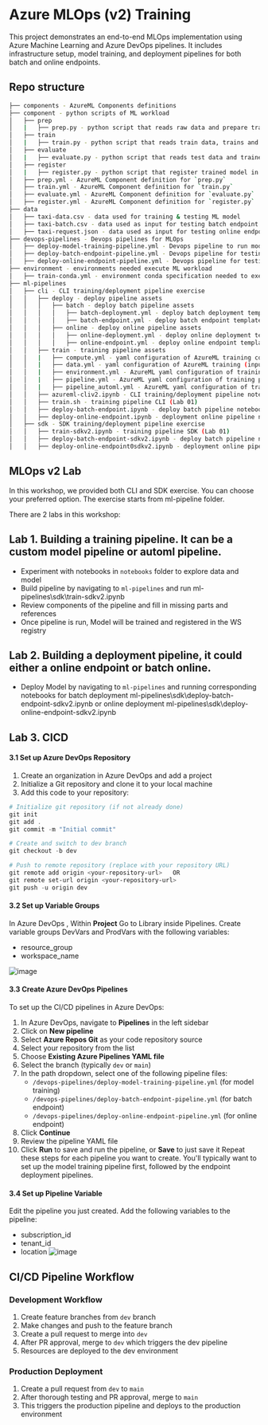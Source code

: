 # Azure MLOps (v2) Training

This project demonstrates an end-to-end MLOps implementation using Azure Machine Learning and Azure DevOps pipelines. It includes infrastructure setup, model training, and deployment pipelines for both batch and online endpoints.

## Repo structure 

```bash
├── components - AzureML Components definitions
├── component - python scripts of ML workload
│   ├── prep
│   |   ├── prep.py - python script that reads raw data and prepare train, val and test datasets
│   ├── train
│   |   ├── train.py - python script that reads train data, trains and saves an ML model
│   ├── evaluate
│   |   ├── evaluate.py - python script that reads test data and trained model and evaluates model performance
│   ├── register
│   |   ├── register.py - python script that register trained model in AzureML Model Registry
│   ├── prep.yml - AzureML Component definition for `prep.py` 
│   ├── train.yml - AzureML Component definition for `train.py` 
│   ├── evaluate.yml - AzureML Component definition for `evaluate.py` 
│   ├── register.yml - AzureML Component definition for `register.py` 
├── data
│   ├── taxi-data.csv - data used for training & testing ML model
│   ├── taxi-batch.csv - data used as input for testing batch endpoint
│   ├── taxi-request.json - data used as input for testing online endpoint
├── devops-pipelines - Devops pipelines for MLOps
│   ├── deploy-model-training-pipeline.yml - Devops pipeline to run model training
│   ├── deploy-batch-endpoint-pipeline.yml - Devops pipeline for testing batch endpoint
│   ├── deploy-online-endpoint-pipeline.yml - Devops pipeline for testing online endpoint
├── environment - environments needed execute ML workload
│   ├── train-conda.yml - environment conda specification needed to execute python scripts in ML workload
├── ml-pipelines
│   ├── cli - CLI training/deployment pipeline exercise
│   │   ├── deploy - deploy pipeline assets
│   │   │   ├── batch - deploy batch pipeline assets
│   │   │   │   ├── batch-deployment.yml - deploy batch deployment template
│   │   │   │   ├── batch-endpoint.yml - deploy batch endpoint template
│   │   │   ├── online - deploy online pipeline assets
│   │   │   │   ├── online-deployment.yml - deploy online deployment template
│   │   │   │   ├── online-endpoint.yml - deploy online endpoint template
│   │   ├── train - training pipeline assets
│   │   |   ├── compute.yml - yaml configuration of AzureML training compute cluster
│   │   |   ├── data.yml - yaml configuration of AzureML training (input) data asset
│   │   |   ├── environment.yml - AzureML yaml configuration of training environment
│   │   |   ├── pipeline.yml - AzureML yaml configuration of training pipeline
│   │   |   ├── pipeline_automl.yml - AzureML yaml configuration of training pipeline
│   │   ├── azureml-cliv2.ipynb - CLI training/deployment pipeline notebook code sample
│   │   ├── train.sh - training pipeline CLI (Lab 01)
│   │   ├── deploy-batch-endpoint.ipynb - deploy batch pipeline notebook (Lab 02)
│   │   ├── deploy-online-endpoint.ipynb - deployment online pipeline notebook (Lab 02)
│   ├── sdk - SDK training/deployment pipeline exercise
│   │   ├── train-sdkv2.ipynb - training pipeline SDK (Lab 01)
│   │   ├── deploy-batch-endpoint-sdkv2.ipynb - deploy batch pipeline notebook (Lab 02)
│   │   ├── deploy-online-endpoint0sdkv2.ipynb - deployment online pipeline notebook (Lab 02)
```

## MLOps v2 Lab

In this workshop, we provided both CLI and SDK exercise. You can choose your preferred option. The exercise starts from ml-pipeline folder. 

There are 2 labs in this workshop:

## Lab 1. Building a training pipeline. It can be a custom model pipeline or automl pipeline.
  - Experiment with notebooks in `notebooks` folder to explore data and model 
  - Build pipeline by navigating to `ml-pipelines` and run ml-pipelines\sdk\train-sdkv2.ipynb
  - Review components of the pipeline and fill in missing parts and references 
  - Once pipeline is run, Model will be trained and registered in the WS registry

## Lab 2. Building a deployment pipeline, it could either a online endpoint or batch online. 
  - Deploy Model by navigating to `ml-pipelines` and running corresponding notebooks for batch deployment ml-pipelines\sdk\deploy-batch-endpoint-sdkv2.ipynb or online deployment ml-pipelines\sdk\deploy-online-endpoint-sdkv2.ipynb

## Lab 3. CICD

#### 3.1 Set up Azure DevOps Repository

1. Create an organization in Azure DevOps and add a project
2. Initialize a Git repository and clone it to your local machine
3. Add this code to your repository:

```powershell
# Initialize git repository (if not already done)
git init
git add .
git commit -m "Initial commit"

# Create and switch to dev branch
git checkout -b dev

# Push to remote repository (replace with your repository URL)
git remote add origin <your-repository-url>   OR
git remote set-url origin <your-repository-url>
git push -u origin dev
```
#### 3.2 Set up Variable Groups
In Azure DevOps , Within **Project** Go to Library inside Pipelines. Create variable groups DevVars and ProdVars with the following variables:
- resource_group
- workspace_name
  
![image](https://github.com/user-attachments/assets/8d48f94c-2f3c-48cb-9668-b9b6284cc20b)

#### 3.3 Create Azure DevOps Pipelines
To set up the CI/CD pipelines in Azure DevOps:
1. In Azure DevOps, navigate to **Pipelines** in the left sidebar
2. Click on **New pipeline**
3. Select **Azure Repos Git** as your code repository source
4. Select your repository from the list
5. Choose **Existing Azure Pipelines YAML file**
6. Select the branch (typically `dev` or `main`)
7. In the path dropdown, select one of the following pipeline files:
   - `/devops-pipelines/deploy-model-training-pipeline.yml` (for model training)
   - `/devops-pipelines/deploy-batch-endpoint-pipeline.yml` (for batch endpoint)
   - `/devops-pipelines/deploy-online-endpoint-pipeline.yml` (for online endpoint)
8. Click **Continue**
9. Review the pipeline YAML file
10. Click **Run** to save and run the pipeline, or **Save** to just save it
Repeat these steps for each pipeline you want to create. You'll typically want to set up the model training pipeline first, followed by the endpoint deployment pipelines.

#### 3.4 Set up Pipeline Variable
Edit the pipeline you just created. Add the following variables to the pipeline:
- subscription_id
- tenant_id
- location
![image](https://github.com/user-attachments/assets/060b2a00-9be2-4ec4-bfec-48436c050fe6)

## CI/CD Pipeline Workflow
### Development Workflow
1. Create feature branches from `dev` branch
2. Make changes and push to the feature branch
3. Create a pull request to merge into `dev`
4. After PR approval, merge to `dev` which triggers the dev pipeline
5. Resources are deployed to the dev environment
### Production Deployment
1. Create a pull request from `dev` to `main`
2. After thorough testing and PR approval, merge to `main`
3. This triggers the production pipeline and deploys to the production environment










